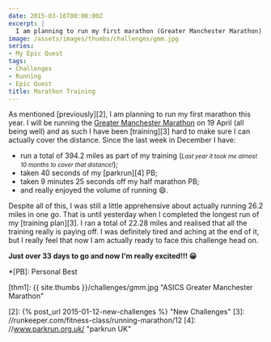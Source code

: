 ```yaml
---
date: 2015-03-16T00:00:00Z
excerpt: |
  I am planning to run my first marathon (Greater Manchester Marathon) this year on 19 April. I have been training hard to make sure I can actually cover the distance, but until I managed to complete my longest training run I was not convinced it would be possible. However, now I actually believe I can do it :-).
image: /assets/images/thumbs/challenges/gmm.jpg
series:
- My Epic Quest
tags:
- Challenges
- Running
- Epic Quest
title: Marathon Training
---
```


As mentioned [previously][2], I am planning to run my first marathon this year. I will be running 
the [Greater Manchester Marathon][1] on 19 April (all being well) and as such I have been [training][3]
hard to make sure I can actually cover the distance. Since the last week in December I have:

* run a total of 394.2 miles as part of my training (_<small>Last year it took me almost 10 months
  to cover that distance!</small>_);
* taken 40 seconds of my [parkrun][4] PB;
* taken 9 minutes 25 seconds off my half marathon PB;
* and really enjoyed the volume of running :smile:.

Despite all of this, I was still a little apprehensive about actually running 26.2 miles in one go.
That is until yesterday when I completed the longest run of my [training plan][3]. I ran a total of
22.28 miles and realised that all the training really is paying off. I was definitely tired and
aching at the end of it, but I really feel that now I am actually ready to face this challenge head
on. 

**Just over 33 days to go and now I'm really excited!!! :grinning:**


*[PB]: Personal Best

[thm1]: {{ site.thumbs }}/challenges/gmm.jpg "ASICS Greater Manchester Marathon"

[1]: //www.greatermanchestermarathon.com/ "ASICS Greater Manchester Marathon :: Home"
[2]: {% post_url 2015-01-12-new-challenges %} "New Challenges"
[3]: //runkeeper.com/fitness-class/running-marathon/12
[4]: //www.parkrun.org.uk/ "parkrun UK"